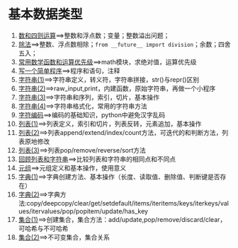 # 基本数据类型

1. [数和四则运算](https://github.com/qiwsir/StarterLearningPython/blob/master/102.md)==>整数和浮点数；变量；整数溢出问题；
2. [除法](https://github.com/qiwsir/StarterLearningPython/blob/master/103.md)==>整数、浮点数相除；`from __future__ import division`；余数；四舍五入；
3. [常用数学函数和运算优先级](https://github.com/qiwsir/StarterLearningPython/blob/master/104.md)==>math模块，求绝对值，运算优先级
4. [写一个简单程序](https://github.com/qiwsir/StarterLearningPython/blob/master/105.md)==>程序和语句，注释
5. [字符串(1)](https://github.com/qiwsir/StarterLearningPython/blob/master/106.md)==>字符串定义，转义符，字符串拼接，str()与repr()区别
6. [字符串(2)](https://github.com/qiwsir/StarterLearningPython/blob/master/107.md)==>raw_input,print，内建函数，原始字符串，再做一个小程序
7. [字符串(3)](https://github.com/qiwsir/StarterLearningPython/blob/master/108.md)==>字符串和序列，索引，切片，基本操作
8. [字符串(4)](https://github.com/qiwsir/StarterLearningPython/blob/master/109.md)==>字符串格式化，常用的字符串方法
9. [字符编码](https://github.com/qiwsir/StarterLearningPython/blob/master/110.md)==>编码的基础知识，python中避免汉字乱码
10. [列表(1)](https://github.com/qiwsir/StarterLearningPython/blob/master/111.md)==>列表定义，索引和切片，列表反转，元素追加，基本操作
11. [列表(2)](https://github.com/qiwsir/StarterLearningPython/blob/master/112.md)==>列表append/extend/index/count方法，可迭代的和判断方法，列表原地修改
12. [列表(3)](https://github.com/qiwsir/StarterLearningPython/blob/master/113.md)==>列表pop/remove/reverse/sort方法
13. [回顾列表和字符串](https://github.com/qiwsir/StarterLearningPython/blob/master/114.md)==>比较列表和字符串的相同点和不同点
14. [元组](https://github.com/qiwsir/StarterLearningPython/blob/master/115.md)==>元组定义和基本操作，使用意义
15. [字典(1)](https://github.com/qiwsir/StarterLearningPython/blob/master/116.md)==>字典创建方法、基本操作（长度、读取值、删除值、判断键是否存在）
16. [字典(2)](https://github.com/qiwsir/StarterLearningPython/blob/master/117.md)==>字典方法:copy/deepcopy/clear/get/setdefault/items/iteritems/keys/iterkeys/values/itervalues/pop/popitem/update/has_key
17. [集合(1)](https://github.com/qiwsir/StarterLearningPython/blob/master/118.md)==>创建集合，集合方法：add/update,pop/remove/discard/clear，可哈希与不可哈希
18. [集合(2)](https://github.com/qiwsir/StarterLearningPython/blob/master/119.md)==>不可变集合，集合关系

